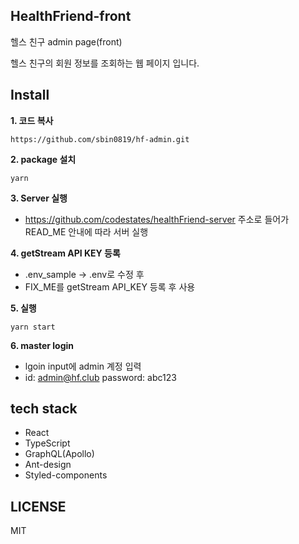 ## HealthFriend-front

헬스 친구 admin page(front)

헬스 친구의 회원 정보를 조회하는 웹 페이지 입니다.

## Install

**1. 코드 복사**

```
https://github.com/sbin0819/hf-admin.git
```

**2. package 설치**

```
yarn
```

**3. Server 실행**

- https://github.com/codestates/healthFriend-server 주소로 들어가 READ_ME 안내에 따라 서버 실행

**4. getStream API KEY 등록**

- .env_sample -> .env로 수정 후
- FIX_ME를 getStream API_KEY 등록 후 사용

**5. 실행**

```
yarn start
```

**6. master login**

- lgoin input에 admin 계정 입력
- id: admin@hf.club password: abc123

## tech stack

- React
- TypeScript
- GraphQL(Apollo)
- Ant-design
- Styled-components

## LICENSE

MIT
